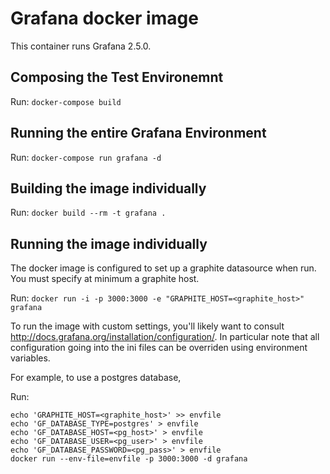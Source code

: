 # Grafana docker image

This container runs Grafana 2.5.0.

## Composing the Test Environemnt

Run:
  `docker-compose build`

## Running the entire Grafana Environment

Run:
  `docker-compose run grafana -d`

## Building the image individually

Run:
  `docker build --rm -t grafana .`


## Running the image individually

The docker image is configured to set up a graphite datasource
when run.  You must specify at minimum a graphite host.

Run:
  `docker run -i -p 3000:3000 -e "GRAPHITE_HOST=<graphite_host>" grafana`


To run the image with custom settings, you'll likely want to consult
http://docs.grafana.org/installation/configuration/. In particular
note that all configuration going into the ini files can be overriden
using environment variables.

For example, to use a postgres database,

Run:

  ```
  echo 'GRAPHITE_HOST=<graphite_host>' >> envfile
  echo 'GF_DATABASE_TYPE=postgres' > envfile
  echo 'GF_DATABASE_HOST=<pg_host>' > envfile
  echo 'GF_DATABASE_USER=<pg_user>' > envfile
  echo 'GF_DATABASE_PASSWORD=<pg_pass>' > envfile
  docker run --env-file=envfile -p 3000:3000 -d grafana
  ```
